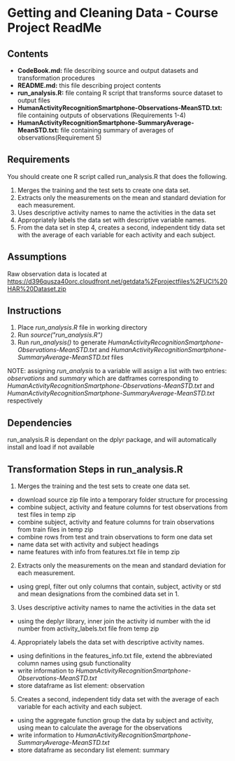  # Getting and Cleaning Data - Course Project ReadMe
 
 ## Contents
 
* __CodeBook.md:__ file describing source and output datasets and transformation procedures
* __README.md:__ this file describing project contents 
* __run_analysis.R:__ file containg R script that transforms source dataset to output files
* __HumanActivityRecognitionSmartphone-Observations-MeanSTD.txt:__ file containing outputs of observations (Requirements 1-4)
* __HumanActivityRecognitionSmartphone-SummaryAverage-MeanSTD.txt:__ file containing summary of averages of observations(Requirement 5)

 ## Requirements
You should create one R script called run_analysis.R that does the following.

1. Merges the training and the test sets to create one data set.
2. Extracts only the measurements on the mean and standard deviation for each measurement.
3. Uses descriptive activity names to name the activities in the data set
4. Appropriately labels the data set with descriptive variable names.
5. From the data set in step 4, creates a second, independent tidy data set with the average of each variable for each activity and each subject.

 ## Assumptions
 Raw observation data is located at https://d396qusza40orc.cloudfront.net/getdata%2Fprojectfiles%2FUCI%20HAR%20Dataset.zip
 
 ## Instructions 
1. Place *run_analysis.R* file in working directory
2. Run *source("run_analysis.R")*
3. Run *run_analysis()* to generate _HumanActivityRecognitionSmartphone-Observations-MeanSTD.txt_ and _HumanActivityRecognitionSmartphone-SummaryAverage-MeanSTD.txt_ files

NOTE: assigning *run_analysis* to a variable will assign a list with two entries: *observations* and *summary* which are datframes corresponding to _HumanActivityRecognitionSmartphone-Observations-MeanSTD.txt_ and _HumanActivityRecognitionSmartphone-SummaryAverage-MeanSTD.txt_ respectively
 
 ## Dependencies
run_analysis.R is dependant on the dplyr package, and will automatically install and load if not available

 ## Transformation Steps in run_analysis.R

1. Merges the training and the test sets to create one data set.
*  download source zip file into a temporary folder structure for processing
*  combine subject, activity and feature columns for test observations from test files in temp zip
*  combine subject, activity and feature columns for train observations from train files in temp zip
*  combine rows from test and train observations to form one data set
*  name data set with activity and subject headings
*  name features with info from features.txt file in temp zip

2. Extracts only the measurements on the mean and standard deviation for each measurement.
*  using grepl, filter out only columns that contain, subject, activity or std and mean designations from the combined data set in 1.

3. Uses descriptive activity names to name the activities in the data set
*  using the deplyr library, inner join the activity id number with the id number from activity_labels.txt file from temp zip

4. Appropriately labels the data set with descriptive activity names.
* using definitions in the features_info.txt file, extend the abbreviated column names using gsub functionality
* write information to _HumanActivityRecognitionSmartphone-Observations-MeanSTD.txt_ 
* store dataframe as list element: observation

5. Creates a second, independent tidy data set with the average of each variable for each activity and each subject.
* using the aggregate function group the data by subject and activity, using mean to calculate the average for the observations
* write information to _HumanActivityRecognitionSmartphone-SummaryAverage-MeanSTD.txt_
* store dataframe as secondary list element: summary

